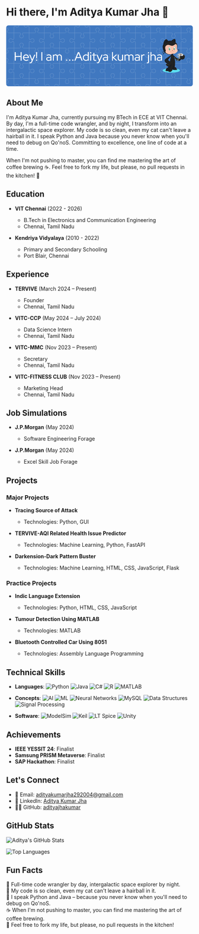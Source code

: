 # Hi there, I'm Aditya Kumar Jha 👋

![Profile Banner](./github-header-image.png)

## About Me

I'm Aditya Kumar Jha, currently pursuing my BTech in ECE at VIT Chennai. By day, I'm a full-time code wrangler, and by night, I transform into an intergalactic space explorer. My code is so clean, even my cat can't leave a hairball in it. I speak Python and Java because you never know when you'll need to debug on Qo'noS. Committing to excellence, one line of code at a time.

When I'm not pushing to master, you can find me mastering the art of coffee brewing ☕. Feel free to fork my life, but please, no pull requests in the kitchen! 🍕

## Education

- **VIT Chennai** (2022 - 2026)
  - B.Tech in Electronics and Communication Engineering
  - Chennai, Tamil Nadu

- **Kendriya Vidyalaya** (2010 - 2022)
  - Primary and Secondary Schooling
  - Port Blair, Chennai

## Experience

- **TERVIVE** (March 2024 – Present)
  - Founder
  - Chennai, Tamil Nadu

- **VITC-CCP** (May 2024 – July 2024)
  - Data Science Intern
  - Chennai, Tamil Nadu

- **VITC-MMC** (Nov 2023 – Present)
  - Secretary
  - Chennai, Tamil Nadu

- **VITC-FITNESS CLUB** (Nov 2023 – Present)
  - Marketing Head
  - Chennai, Tamil Nadu

## Job Simulations

- **J.P.Morgan** (May 2024)
  - Software Engineering Forage

- **J.P.Morgan** (May 2024)
  - Excel Skill Job Forage

## Projects

### Major Projects

- **Tracing Source of Attack**
  - Technologies: Python, GUI

- **TERVIVE-AQI Related Health Issue Predictor**
  - Technologies: Machine Learning, Python, FastAPI

- **Darkension-Dark Pattern Buster**
  - Technologies: Machine Learning, HTML, CSS, JavaScript, Flask

### Practice Projects

- **Indic Language Extension**
  - Technologies: Python, HTML, CSS, JavaScript

- **Tumour Detection Using MATLAB**
  - Technologies: MATLAB

- **Bluetooth Controlled Car Using 8051**
  - Technologies: Assembly Language Programming

## Technical Skills

- **Languages**:
  ![Python](https://img.shields.io/badge/-Python-3776AB?logo=python&logoColor=white&style=flat) 
  ![Java](https://img.shields.io/badge/-Java-007396?logo=java&logoColor=white&style=flat) 
  ![C#](https://img.shields.io/badge/-C%23-239120?logo=c-sharp&logoColor=white&style=flat) 
  ![R](https://img.shields.io/badge/-R-276DC3?logo=r&logoColor=white&style=flat) 
  ![MATLAB](https://img.shields.io/badge/-MATLAB-0076A8?logo=mathworks&logoColor=white&style=flat)

- **Concepts**: 
  ![AI](https://img.shields.io/badge/-Artificial%20Intelligence-FF6F00?logo=artificial-intelligence&logoColor=white&style=flat) 
  ![ML](https://img.shields.io/badge/-Machine%20Learning-007396?logo=tensorflow&logoColor=white&style=flat) 
  ![Neural Networks](https://img.shields.io/badge/-Neural%20Networks-FF6F00?logo=neural&logoColor=white&style=flat) 
  ![MySQL](https://img.shields.io/badge/-MySQL-4479A1?logo=mysql&logoColor=white&style=flat) 
  ![Data Structures](https://img.shields.io/badge/-Data%20Structures-007396?logo=databricks&logoColor=white&style=flat) 
  ![Signal Processing](https://img.shields.io/badge/-Signal%20Processing-FF6F00?logo=signal&logoColor=white&style=flat)

- **Software**:
  ![ModelSim](https://img.shields.io/badge/-ModelSim-007396?logo=modelsim&logoColor=white&style=flat) 
  ![Keil](https://img.shields.io/badge/-Keil-FF6F00?logo=keil&logoColor=white&style=flat) 
  ![LT Spice](https://img.shields.io/badge/-LT%20Spice-007396?logo=ltspice&logoColor=white&style=flat) 
  ![Unity](https://img.shields.io/badge/-Unity-000000?logo=unity&logoColor=white&style=flat)

## Achievements

- **IEEE YESSIT 24**: Finalist
- **Samsung PRISM Metaverse**: Finalist
- **SAP Hackathon**: Finalist

## Let's Connect

- 📧 Email: [adityakumarjha292004@gmail.com](mailto:adityakumarjha292004@gmail.com)
- 💼 LinkedIn: [Aditya Kumar Jha](https://www.linkedin.com/in/aditya-kumar-jha-b0b669252)
- 🐱‍💻 GitHub: [adityajhakumar](https://github.com/adityajhakumar)

## GitHub Stats

![Aditya's GitHub Stats](https://github-readme-stats.vercel.app/api?username=adityajhakumar&show_icons=true&theme=radical)

![Top Languages](https://github-readme-stats.vercel.app/api/top-langs/?username=adityajhakumar&layout=compact&theme=radical)

## Fun Facts

🚀 Full-time code wrangler by day, intergalactic space explorer by night.  
🐾 My code is so clean, even my cat can't leave a hairball in it.  
🔧 I speak Python and Java – because you never know when you'll need to debug on Qo'noS.  
☕ When I'm not pushing to master, you can find me mastering the art of coffee brewing.  
🍕 Feel free to fork my life, but please, no pull requests in the kitchen!

<!---
adityajhakumar/adityajhakumar is a ✨ special ✨ repository because its `README.md` (this file) appears on your GitHub profile.
You can click the Preview link to take a look at your changes.
--->
